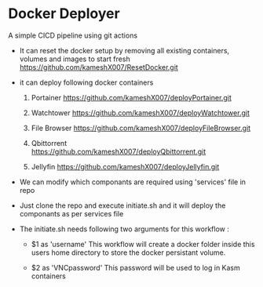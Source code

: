 # Docker Deployer
A simple CICD pipeline using git actions

- It can reset the docker setup by removing all existing containers, volumes and images to start fresh
    https://github.com/kameshX007/ResetDocker.git
    
- it can deploy following docker containers
    
    1) Portainer
        https://github.com/kameshX007/deployPortainer.git

    2) Watchtower
        https://github.com/kameshX007/deployWatchtower.git

    3) File Browser
        https://github.com/kameshX007/deployFileBrowser.git

    4) Qbittorrent    
        https://github.com/kameshX007/deployQbittorrent.git

    5) Jellyfin
        https://github.com/kameshX007/deployJellyfin.git

- We can modify which componants are required using 'services' file in repo
- Just clone the repo and execute initiate.sh and it will deploy the componants as per services file

- The initiate.sh needs following two arguments for this workflow : 
    - $1 as 'username'
        This workflow will create a docker folder inside this users home directory to store the docker persistant volume.
        
    - $2 as 'VNCpassword'
        This password will be used to log in Kasm containers